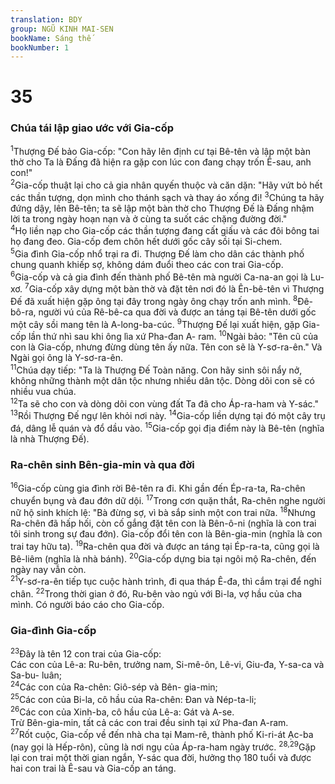 ```yaml
---
translation: BDY
group: NGŨ KINH MAI-SEN
bookName: Sáng thế 
bookNumber: 1
---
```


<div class="title"><h1>35</h1><h3>Chúa tái lập giao ước với Gia-cốp</h3></div>
<span class="verse sa_35_1"><sup>1</sup>Thượng Đế bảo Gia-cốp: &#34;Con hãy lên định cư tại Bê-tên và lập một bàn thờ cho Ta là Đấng đã hiện ra gặp con lúc con đang chạy trốn Ê-sau, anh con!&#34;<br/></span>
<span class="verse sa_35_2"><sup>2</sup>Gia-cốp thuật lại cho cả gia nhân quyến thuộc và căn dặn: &#34;Hãy vứt bỏ hết các thần tượng, dọn mình cho thánh sạch và thay áo xống đi! </span>
<span class="verse sa_35_3"><sup>3</sup>Chúng ta hãy đứng dậy, lên Bê-tên; ta sẽ lập một bàn thờ cho Thượng Đế là Đấng nhậm lời ta trong ngày hoạn nạn và ở cùng ta suốt các chặng đường đời.&#34;<br/></span>
<span class="verse sa_35_4"><sup>4</sup>Họ liền nạp cho Gia-cốp các thần tượng đang cất giấu và các đôi bông tai họ đang đeo. Gia-cốp đem chôn hết dưới gốc cây sồi tại Si-chem.<br/></span>
<span class="verse sa_35_5"><sup>5</sup>Gia đình Gia-cốp nhổ trại ra đi. Thượng Đế làm cho dân các thành phố chung quanh khiếp sợ, không dám đuổi theo các con trai Gia-cốp.<br/></span>
<span class="verse sa_35_6"><sup>6</sup>Gia-cốp và cả gia đình đến thành phố Bê-tên mà người Ca-na-an gọi là Lu-xơ. </span>
<span class="verse sa_35_7"><sup>7</sup>Gia-cốp xây dựng một bàn thờ và đặt tên nơi đó là Ên-bê-tên vì Thượng Đế đã xuất hiện gặp ông tại đây trong ngày ông chạy trốn anh mình. </span>
<span class="verse sa_35_8"><sup>8</sup>Đê-bô-ra, người vú của Rê-bê-ca qua đời và được an táng tại Bê-tên dưới gốc một cây sồi mang tên là A-long-ba-cúc.  </span>
<span class="verse sa_35_9"><sup>9</sup>Thượng Đế lại xuất hiện, gặp Gia-cốp lần thứ nhì sau khi ông lìa xứ Pha-đan A- ram. </span>
<span class="verse sa_35_10"><sup>10</sup>Ngài bảo: &#34;Tên cũ của con là Gia-cốp, nhưng đừng dùng tên ấy nữa. Tên con sẽ là Y-sơ-ra-ên.&#34; Và Ngài gọi ông là Y-sơ-ra-ên.<br/></span>
<span class="verse sa_35_11"><sup>11</sup>Chúa dạy tiếp: &#34;Ta là Thượng Đế Toàn năng. Con hãy sinh sôi nẩy nở, không những thành một dân tộc nhưng nhiều dân tộc. Dòng dõi con sẽ có nhiều vua chúa.<br/></span>
<span class="verse sa_35_12"><sup>12</sup>Ta sẽ cho con và dòng dõi con vùng đất Ta đã cho Áp-ra-ham và Y-sác.&#34; </span>
<span class="verse sa_35_13"><sup>13</sup>Rồi Thượng Đế ngự lên khỏi nơi này. </span>
<span class="verse sa_35_14"><sup>14</sup>Gia-cốp liền dựng tại đó một cây trụ đá, dâng lễ quán và đổ dầu vào. </span>
<span class="verse sa_35_15"><sup>15</sup>Gia-cốp gọi địa điểm này là Bê-tên (nghĩa là nhà Thượng Đế).</span>
<div class="title"><h3>Ra-chên sinh Bên-gia-min và qua đời</h3></div>
<span class="verse sa_35_16"><sup>16</sup>Gia-cốp cùng gia đình rời Bê-tên ra đi. Khi gần đến Ép-ra-ta, Ra-chên chuyển bụng và đau đớn dữ dội.  </span>
<span class="verse sa_35_17"><sup>17</sup>Trong cơn quặn thắt, Ra-chên nghe người nữ hộ sinh khích lệ: &#34;Bà đừng sợ, vì bà sắp sinh một con trai nữa. </span>
<span class="verse sa_35_18"><sup>18</sup>Nhưng Ra-chên đã hấp hối, còn cố gắng đặt tên con là Bên-ô-ni (nghĩa là con trai tôi sinh trong sự đau đớn). Gia-cốp đổi tên con là Bên-gia-min (nghĩa là con trai tay hữu ta). </span>
<span class="verse sa_35_19"><sup>19</sup>Ra-chên qua đời và được an táng tại Ép-ra-ta, cũng gọi là Bê-liêm (nghĩa là nhà bánh). </span>
<span class="verse sa_35_20"><sup>20</sup>Gia-cốp dựng bia tại ngôi mộ Ra-chên, đến ngày nay vẫn còn.<br/></span>
<span class="verse sa_35_21"><sup>21</sup>Y-sơ-ra-ên tiếp tục cuộc hành trình, đi qua tháp Ê-đa, thì cắm trại để nghỉ chân. </span>
<span class="verse sa_35_22"><sup>22</sup>Trong thời gian ở đó, Ru-bên vào ngủ với Bi-la, vợ hầu của cha mình. Có người báo cáo cho Gia-cốp.</span>
<div class="title"><h3>Gia-đình Gia-cốp</h3></div>
<span class="verse sa_35_23"><sup>23</sup>Đây là tên 12 con trai của Gia-cốp:<br/>Các con của Lê-a: Ru-bên, trưởng nam, Si-mê-ôn, Lê-vi, Giu-đa, Y-sa-ca và Sa-bu- luân;<br/></span>
<span class="verse sa_35_24"><sup>24</sup>Các con của Ra-chên: Giô-sép và Bên- gia-min;<br/></span>
<span class="verse sa_35_25"><sup>25</sup>Các con của Bi-la, cô hầu của Ra-chên: Đan và Nép-ta-li;<br/></span>
<span class="verse sa_35_26"><sup>26</sup>Các con của Xinh-ba, cô hầu của Lê-a: Gát và A-se.<br/>Trừ Bên-gia-min, tất cả các con trai đều sinh tại xứ Pha-đan A-ram.<br/></span>
<span class="verse sa_35_27"><sup>27</sup>Rốt cuộc, Gia-cốp về đến nhà cha tại Mam-rê, thành phố Ki-ri-át Ạc-ba (nay gọi là Hếp-rôn), cũng là nơi ngụ của Áp-ra-ham ngày trước. </span>
<span class="verse sa_35_28 sa_35_29"><sup>28,29</sup>Gặp lại con trai một thời gian ngắn, Y-sác qua đời, hưởng thọ 180 tuổi và được hai con trai là Ê-sau và Gia-cốp an táng. </span>

